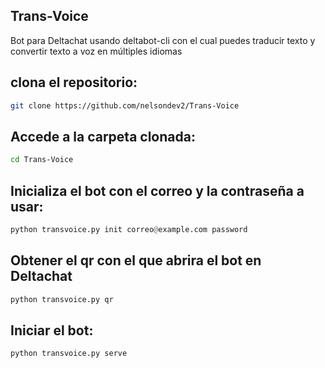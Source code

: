 ## Trans-Voice
Bot para Deltachat usando deltabot-cli con el cual puedes traducir texto y convertir texto a voz en múltiples idiomas 

## clona el repositorio:
```sh
git clone https://github.com/nelsondev2/Trans-Voice
```

## Accede a la carpeta clonada:
```sh
cd Trans-Voice
```

## Inicializa el bot con el correo y la contraseña a usar:
```python
python transvoice.py init correo@example.com password
```

## Obtener el qr con el que abrira el bot en Deltachat
```python
python transvoice.py qr
```

## Iniciar el bot:
```python
python transvoice.py serve
```



